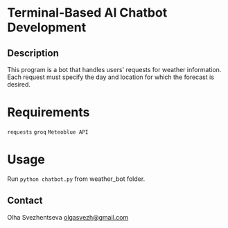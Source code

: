 
# Terminal-Based AI Chatbot Development

## Description

This program is a bot that handles users' requests for weather information. 
Each request must specify the day and location for which the forecast is desired.

 
# Requirements
`requests`
`groq`
`Meteoblue API`

# Usage
Run `python chatbot.py` from weather_bot folder.


## Contact
Olha Svezhentseva <olgasvezh@gmail.com>

